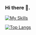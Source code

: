 ### Hi there 👋.

[![My Skills](https://skillicons.dev/icons?i=ts,python,react,prisma,materialui,vscode)](https://skillicons.dev)

[![Top Langs](https://github-readme-stats.vercel.app/api/top-langs/?username=Yuukin256)](https://github.com/anuraghazra/github-readme-stats)

<!--
**Yuukin256/Yuukin256** is a ✨ _special_ ✨ repository because its `README.md` (this file) appears on your GitHub profile.

Here are some ideas to get you started:

- 🔭 I’m currently working on ...
- 🌱 I’m currently learning ...
- 👯 I’m looking to collaborate on ...
- 🤔 I’m looking for help with ...
- 💬 Ask me about ...
- 📫 How to reach me: ...
- 😄 Pronouns: ...
- ⚡ Fun fact: ...
-->
